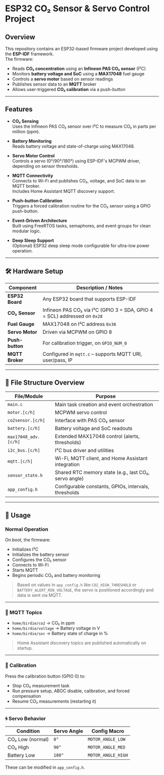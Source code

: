 # ESP32 CO₂ Sensor & Servo Control Project

## Overview

This repository contains an ESP32-based firmware project developed using the **ESP-IDF** framework.  
The firmware:

- Reads **CO₂ concentration** using an **Infineon PAS CO₂ sensor** (I²C)
- Monitors **battery voltage and SoC** using a **MAX17048** fuel gauge
- Controls a **servo motor** based on sensor readings
- Publishes sensor data to an **MQTT** broker
- Allows user-triggered **CO₂ calibration** via a push-button

---

## Features

- **CO₂ Sensing**  
  Uses the Infineon PAS CO₂ sensor over I²C to measure CO₂ in parts per million (ppm).

- **Battery Monitoring**  
  Reads battery voltage and state-of-charge using MAX17048.

- **Servo Motor Control**  
  Controls a servo (0°/90°/180°) using ESP-IDF's MCPWM driver, depending on sensor thresholds.

- **MQTT Connectivity**  
  Connects to Wi-Fi and publishes CO₂, voltage, and SoC data to an MQTT broker.  
  Includes Home Assistant MQTT discovery support.

- **Push-button Calibration**  
  Triggers a forced calibration routine for the CO₂ sensor using a GPIO push-button.

- **Event-Driven Architecture**  
  Built using FreeRTOS tasks, semaphores, and event groups for clean modular logic.

- **Deep Sleep Support**  
  (Optional) ESP32 deep sleep mode configurable for ultra-low power operation.

---

## 🛠 Hardware Setup

| Component         | Description / Notes |
|------------------|---------------------|
| **ESP32 Board**  | Any ESP32 board that supports ESP-IDF |
| **CO₂ Sensor**   | Infineon PAS CO₂ via I²C (GPIO 3 = SDA, GPIO 4 = SCL) addressed on `0x28`|
| **Fuel Gauge**   | MAX17048 on I²C address `0x36` |
| **Servo Motor**  | Driven via MCPWM on GPIO 8 |
| **Push-button**  | For calibration trigger, on `GPIO_NUM_0` |
| **MQTT Broker**  | Configured in `mqtt.c` – supports MQTT URI, user/pass, IP |

---

## 📁 File Structure Overview

| File/Module           | Purpose |
|------------------------|---------|
| `main.c`              | Main task creation and event orchestration |
| `motor.[c/h]`         | MCPWM servo control |
| `co2sensor.[c/h]`     | Interface with PAS CO₂ sensor |
| `battery.[c/h]`       | Battery voltage and SoC readouts |
| `max17048_adv.[c/h]`  | Extended MAX17048 control (alerts, thresholds) |
| `i2c_bus.[c/h]`       | I²C bus driver and utilities |
| `mqtt.[c/h]`          | Wi-Fi, MQTT client, and Home Assistant integration |
| `sensor_state.h`      | Shared RTC memory state (e.g., last CO₂, servo angle) |
| `app_config.h`        | Configurable constants, GPIOs, intervals, thresholds |

---

## 🚀 Usage

### Normal Operation

On boot, the firmware:
- Initializes I²C
- Initializes the battery sensor
- Configures the CO₂ sensor
- Connects to Wi-Fi
- Starts MQTT
- Begins periodic CO₂ and battery monitoring

> Based on values in `app_config.h` like `CO2_HIGH_THRESHOLD` or `BATTERY_ALERT_MIN_VOLTAGE`, the servo is positioned accordingly and data is sent via MQTT.

---

### 📡 MQTT Topics

- `home/birdie/co2` → CO₂ in ppm  
- `home/birdie/voltage` → Battery voltage in V  
- `home/birdie/soc` → Battery state of charge in %

> Home Assistant discovery topics are published automatically on startup.

---

### 🔧 Calibration

Press the calibration button (GPIO 0) to:
- Stop CO₂ measurement task
- Run pressure setup, ABOC disable, calibration, and forced compensation
- Resume CO₂ measurements (restarting it)

---

### 🌀 Servo Behavior

| Condition         | Servo Angle | Config Macro           |
|------------------|-------------|-------------------------|
| CO₂ Low (normal) | `0°`        | `MOTOR_ANGLE_LOW`       |
| CO₂ High         | `90°`       | `MOTOR_ANGLE_MED`       |
| Battery Low      | `180°`      | `MOTOR_ANGLE_HIGH`      |

These can be modified in `app_config.h`.
